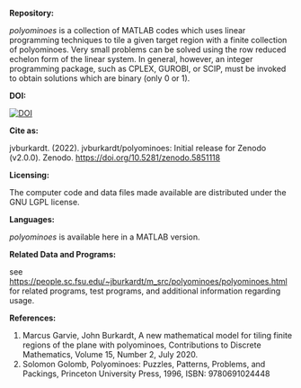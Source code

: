 <b>Repository:</b>

<em>polyominoes</em> is a collection of MATLAB codes which uses linear programming techniques to tile a given target region 
with a finite collection of polyominoes. Very small problems can be solved using the row reduced echelon form of the linear
system. In general, however, an integer programming package, such as CPLEX, GUROBI, or SCIP, must be invoked to obtain
solutions which are binary (only 0 or 1).

<b>DOI:</b>

[![DOI](https://zenodo.org/badge/447376100.svg)](https://zenodo.org/badge/latestdoi/447376100)

<b>Cite as:</b>

jvburkardt. (2022). jvburkardt/polyominoes: Initial release for Zenodo (v2.0.0). Zenodo. https://doi.org/10.5281/zenodo.5851118

<b>Licensing:</b>

The computer code and data files made available are distributed under the GNU LGPL license.

<b>Languages:</b>

<em>polyominoes</em> is available here in a MATLAB version.

<b>Related Data and Programs:</b>

see <br>https://people.sc.fsu.edu/~jburkardt/m_src/polyominoes/polyominoes.html
<br>for related programs, test programs, and additional information regarding usage.

<b>References:</b>

<ol>
<li>Marcus Garvie, John Burkardt,
A new mathematical model for tiling finite regions of the plane with polyominoes,
Contributions to Discrete Mathematics,
Volume 15, Number 2, July 2020.</li>

<li>Solomon Golomb,
Polyominoes: Puzzles, Patterns, Problems, and Packings,
Princeton University Press, 1996,
ISBN: 9780691024448</li>
</ol>
